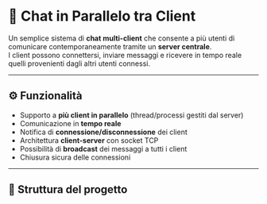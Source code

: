 # 💬 Chat in Parallelo tra Client

Un semplice sistema di **chat multi-client** che consente a più utenti di comunicare contemporaneamente tramite un **server centrale**.  
I client possono connettersi, inviare messaggi e ricevere in tempo reale quelli provenienti dagli altri utenti connessi.

---

## ⚙️ Funzionalità

- Supporto a **più client in parallelo** (thread/processi gestiti dal server)
- Comunicazione in **tempo reale**
- Notifica di **connessione/disconnessione** dei client
- Architettura **client-server** con socket TCP
- Possibilità di **broadcast** dei messaggi a tutti i client
- Chiusura sicura delle connessioni

---

## 🧩 Struttura del progetto

